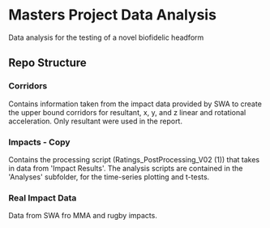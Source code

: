 # Masters Project Data Analysis
 Data analysis for the testing of a novel biofidelic headform

## Repo Structure

### Corridors
Contains information taken from the impact data provided by SWA to create the upper bound corridors for resultant, x, y, and z linear and rotational acceleration. Only resultant were used in the report.

### Impacts - Copy

Contains the processing script (Ratings_PostProcessing_V02 (1)) that takes in data from 'Impact Results'. The analysis scripts are contained in the 'Analyses' subfolder, for the time-series plotting and t-tests. 

### Real Impact Data
Data from SWA fro MMA and rugby impacts.